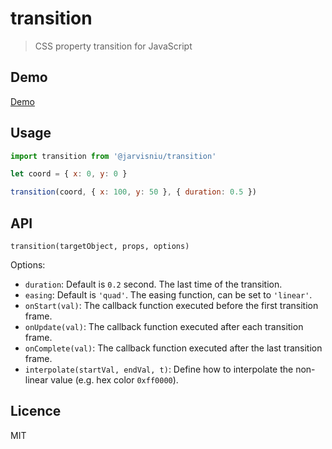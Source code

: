 # transition

> CSS property transition for JavaScript

## Demo

[Demo](https://unpkg.com/@jarvisniu/transition/demo/dist/index.html)

## Usage

```js
import transition from '@jarvisniu/transition'

let coord = { x: 0, y: 0 }

transition(coord, { x: 100, y: 50 }, { duration: 0.5 })
```

## API

`transition(targetObject, props, options)`

Options:

- `duration`: Default is `0.2` second. The last time of the transition.
- `easing`: Default is `'quad'`. The easing function, can be set to `'linear'`.
- `onStart(val)`: The callback function executed before the first transition frame.
- `onUpdate(val)`: The callback function executed after each transition frame.
- `onComplete(val)`: The callback function executed after the last transition frame.
- `interpolate(startVal, endVal, t)`: Define how to interpolate the non-linear value (e.g. hex color `0xff0000`).

## Licence

MIT
